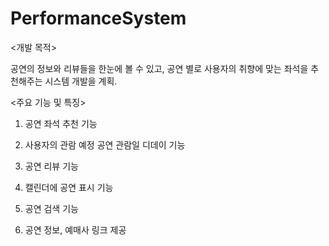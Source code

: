 # PerformanceSystem
<개발 목적>

공연의 정보와 리뷰들을 한눈에 볼 수 있고, 공연 별로 사용자의 취향에 맞는 좌석을 추천해주는 시스템 개발을 계획.

<주요 기능 및 특징>

1. 공연 좌석 추천 기능

2. 사용자의 관람 예정 공연 관람일 디데이 기능

3. 공연 리뷰 기능

4. 캘린더에 공연 표시 기능

5. 공연 검색 기능

6. 공연 정보, 예매사 링크 제공
